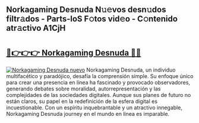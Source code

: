 ## Norkagaming Desnuda N𝚞𝚎vos desn𝚞dos filtr𝚊dos - Parts-loS F𝚘tos vid𝚎o - C𝚘ntenido atr𝚊ctivo A1CjH

# <h2><a href="http://mb0igud.tromn.icu/?c=Norkagaming+Desnuda">🔗👉👉👉 Norkagaming Desnuda 🔗🔗</a></h2>

[![Norkagaming Desnuda nuevo](https://i.imgur.com/pEAQMta.gif)](http://mb0igud.tromn.icu/?c=Norkagaming+Desnuda)
Norkagaming Desnuda, un individuo multifacético y paradójico, desafía la comprensión simple. Su enfoque único para crear una presencia en línea ha fascinado y provocado observadores, generando debates sobre moralidad, autorrepresentación y las complejidades de las sociedades digitales. Aunque sus planes de futuro no están claros, su papel en la redefinición de la esfera digital es incuestionable. Con un espíritu inquebrantable y un atractivo innegable, Norkagaming Desnuda journey en el mundo en línea es imparable.
